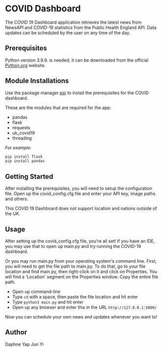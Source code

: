 # COVID Dashboard

The COVID 19 Dashboard application retrieves the latest news from NewsAPI and COVID-19 statistics from the Public Health England API. Data updates can be scheduled by the user on any time of the day.

## Prerequisites
Python version 3.9.9. is needed, it can be downloaded from the official [Python.org](https://www.python.org/downloads/release/python-399/) website.


## Module Installations
Use the package manager [pip](https://pip.pypa.io/en/stable/) to install the prerequisites for the COVID dashboard.

These are the modules that are required for the app: 
- pandas
- flask
- requests
- uk_covid19
- threading


*For example:*

```bash
pip install flask
pip install pandas
```

## Getting Started

After installing the prerequisites, you will need to setup the configuration file. Open up the covid_config.cfg file and enter your API key, image paths and others. 

This COVID 19 Dashboard does not support location and nations outside of the UK.

## Usage
After setting up the covid_config.cfg file, you're all set! If you have an IDE, you may use that to open up main.py and try running the COVID-19 dashboard. 

Or you may run main.py from your operating system's command line.
First, you will need to get the file path to main.py. To do that, go to your file location and find main.py, then right-click on it and click on Properties. You will find a 'Location' segment on the Properties window. Copy the entire file path.

- Open up command-line
- Type `cd` with a space, then paste the file location and hit enter
- Type `python3 main.py` and hit enter
- Open up any browser and enter this in the URL `http://127.0.0.1:5000/`

Now you can schedule your own news and updates whenever you want to! 

## Author
Daphne Yap Jun Yi

